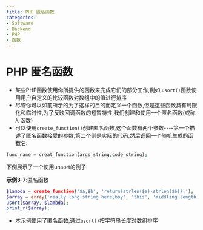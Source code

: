 ```yaml
---
title: PHP 匿名函数
categories:
- Software
- Backend
- PHP
- 函数
---
```

# PHP 匿名函数

- 某些PHP函数使用你所提供的函数来完成它们的部分工作,例如,`usort()`函数使用用户自定义的比较函数对数组中的值进行排序
- 尽管你可以如前所示的为了这样的目的而定义一个函数,但是这些函数具有局限化和临时性,为了反映回调函数的短暂特性,我们创建和使用一个匿名函数(或称 &lambda; 函数)
- 可以使用`create_function()`创建匿名函数,这个函数有两个参数----第一个描述了匿名函数接受的参数,第二个则是实际的代码,然后返回一个随机生成的函数名:

```php
func_name = creat_function(args_string,code_string);
```

下例展示了一个使用unsort的例子

**示例3-7**:匿名函数

```php
$lambda = create_function('$a,$b', 'return(strlen($a)-strlen($b));');
$array = array('really long string here,boy', 'this', 'middling length', 'largerl');
usort($array, $lambda);
print_r($array);
```

- 本示例使用了匿名函数,通过`usort()`按字符串长度对数组排序